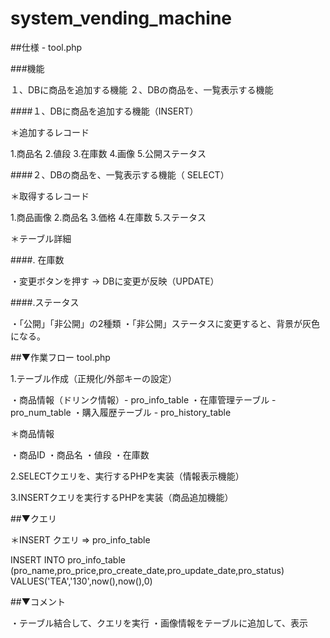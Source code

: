 # system_vending_machine


##仕様 - tool.php

###機能

１、DBに商品を追加する機能
２、DBの商品を、一覧表示する機能


####１、DBに商品を追加する機能（INSERT）


＊追加するレコード

1.商品名
2.値段
3.在庫数
4.画像
5.公開ステータス


####２、DBの商品を、一覧表示する機能（ SELECT）


＊取得するレコード

1.商品画像
2.商品名
3.価格
4.在庫数
5.ステータス

＊テーブル詳細

####. 在庫数

・変更ボタンを押す → DBに変更が反映（UPDATE）

####.ステータス

・「公開」「非公開」の2種類
・「非公開」ステータスに変更すると、背景が灰色になる。



##▼作業フロー tool.php 


1.テーブル作成（正規化/外部キーの設定）

・商品情報（ドリンク情報）- pro_info_table
・在庫管理テーブル - pro_num_table
・購入履歴テーブル - pro_history_table

＊商品情報

・商品ID
・商品名
・値段
・在庫数


2.SELECTクエリを、実行するPHPを実装（情報表示機能）

3.INSERTクエリを実行するPHPを実装（商品追加機能）


##▼クエリ


＊INSERT クエリ  => pro_info_table

INSERT INTO pro_info_table (pro_name,pro_price,pro_create_date,pro_update_date,pro_status) VALUES('TEA','130',now(),now(),0)

##▼コメント

・テーブル結合して、クエリを実行
・画像情報をテーブルに追加して、表示
